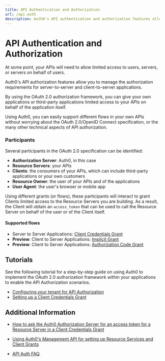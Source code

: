 ```yaml
---
title: API Authentication and Authorization
url: /api-auth
description: Auth0's API authentication and authorization features allow you to manage the authorization requirements for various scenarios, including user consent, and server-to-server applications.
---
```


# API Authentication and Authorization

At some point, your APIs will need to allow limited access to users, servers, or servers on behalf of users.

Auth0's API authorization features allow you to manage the authorization requirements for server-to-server and client-to-server applications.

By using the OAuth 2.0 authorization framework, you can give your own applications or third-party applications limited access to your APIs on behalf of the application itself.

Using Auth0, you can easily support different flows in your own APIs without worrying about the OAuth 2.0/OpenID Connect specification, or the many other technical aspects of API authorization.

### Participants

Several participants in the OAuth 2.0 specification can be identified:

 - **Authorization Server**: Auth0, in this case
 - **Resource Servers**: your APIs
 - **Clients**: the consumers of your APIs, which can include third-party applications or your own customers
 - **Resource Owner**: the user of your APIs and of the applications
 - **User Agent**: the user's browser or mobile app

Using different grants (or flows), these participants will interact to grant Clients limited access to the Resource Servers you are building. As a result, the Client will obtain an `access_token` that can be used to call the Resource Server on behalf of the user or of the Client itself.

#### Supported flows

 - Server to Server Applications: [Client Credentials Grant](/api-auth/grant/client-credentials)
 - **Preview**: Client to Server Applications: [Implicit Grant](/api-auth/grant/implicit)
 - **Preview**: Client to Server Applications: [Authorization Code Grant](/api-auth/grant/authorization-code)

## Tutorials

See the following tutorial for a step-by-step guide on using Auth0 to implement the OAuth 2.0 authorization framework within your applications to enable the API Authorization scenarios.

 - [Configuring your tenant for API Authorization](/api-auth/tutorials/configuring-tenant-for-api-auth)
 - [Setting up a Client Credentials Grant](/api-auth/config/using-the-auth0-dashboard)

## Additional Information

- [How to ask the Auth0 Authorization Server for an access token for a Resource Server in a Client Credentials Grant](/api-auth/config/asking-for-access-tokens)

- [Using Auth0's Management API for setting up Resource Services and Client Grants](/api-auth/config/using-the-management-api)

- [API Auth FAQ](/api-auth/faq).

